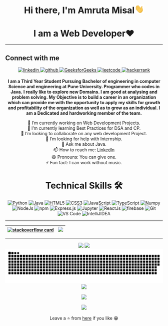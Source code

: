 <h1 align="center">Hi there, I'm Amruta Misal<img src="https://github.com/ABSphreak/ABSphreak/blob/master/gifs/Hi.gif" width="30px"></h1>
<h1 align="center">I am a Web Developer❤ </h1>

--- 

## Connect with me  
<div align="center">
 <a href="https://www.linkedin.com/in/amruta-misal-5a53341a8" target="_blank">
<img src=https://img.shields.io/badge/linkedin-%231E77B5.svg?&style=for-the-badge&logo=linkedin&logoColor=white alt=linkedin style="margin-bottom: 5px;" />
</a>
<a href="https://github.com/amruta-07" target="_blank">
<img src=https://img.shields.io/badge/github-%2324292e.svg?&style=for-the-badge&logo=github&logoColor=white alt=github style="margin-bottom: 5px;" />
</a>  
 <a href="https://auth.geeksforgeeks.org/user/misalamruta08/practice/" target="_blank">
<img src=https://img.shields.io/badge/GeeksforGeeks-%339933.svg?&style=for-the-badge&logo=GeeksforGeeks&logoColor=white alt=GeeksforGeeks style="margin-bottom: 5px;" />
</a>  
 <a href="https://leetcode.com/amruta_07/" target="_blank">
<img src=https://img.shields.io/badge/leetcode-%23E34F26.svg?&style=for-the-badge&logo=leetcode&logoColor=white alt=leetcode style="margin-bottom: 5px;" />
</a>  
 <a href="https://www.hackerrank.com/misalamruta08" target="_blank">
<img src=https://img.shields.io/badge/hackerrank-%2314354C.svg?&style=for-the-badge&logo=hackerrank&logoColor=white alt=hackerrank style="margin-bottom: 5px;" />
</a>

<!--
**amruta-07/amruta-07** is a ✨ _special_ ✨ repository because its `README.md` (this file) appears on your GitHub profile.
 Here are some ideas to get you started:  
 I am CSE'23. my main interest lies in Web Development and DSA. I am always curious to learn something new.


- 🔭 I’m currently working on Web Development Projects.
- 🌱 I’m currently learning Best Practices for DSA and CP.
- 👯 I’m looking to collaborate on any web development Project.
- 🤔 I’m looking for help with Internship.
- 💬 Ask me about Java.
- 📫 How to reach me: [LinkedIn](https://www.linkedin.com/in/amruta-misal-5a53341a8).
- 😄 Pronouns: You can give one.
- ⚡ Fun fact: I can work without music.
-->  

**I am a Third Year Student Pursuing Bachelor of engineering in computer Science and engineering at Pune University. Programmer who codes in Java.**
**I really like to explore new Domains. I am good at analysing and problem solving. My Objective is to build a career in an organization which can provide me with the opportunity     to apply my skills for growth and profitability of the organization as well as to grow as an individual.
   I am a Dedicated and hardworking member of the team.**

 🔭 I’m currently working on Web Development Projects.  
 🌱 I’m currently learning Best Practices for DSA and CP.  
 👯 I’m looking to collaborate on any web development Project.  
   🤔 I’m looking for help with Internship.  
 💬 Ask me about Java.  
 📫 How to reach me: [LinkedIn](https://www.linkedin.com/in/amruta-misal-5a53341a8)  
 😄 Pronouns: You can give one.  
 ⚡ Fun fact: I can work without music.  
   
 <h1>Technical Skills 🛠</h1>

<p align="center"> 
 <img alt="Python" src="https://img.shields.io/badge/python-%2314354C.svg?style=for-the-badge&logo=python&logoColor=white"/>
 <img alt="Java" src="https://img.shields.io/badge/java-%23ED8B00.svg?&style=for-the-badge&logo=java&logoColor=white" />
<img alt="HTML5" src="https://img.shields.io/badge/html5-%23E34F26.svg?&style=for-the-badge&logo=html5&logoColor=white" />
 <img alt="CSS3" src="https://img.shields.io/badge/css3-%231572B6.svg?&style=for-the-badge&logo=css3&logoColor=white" />
 <img alt="JavaScript" src="https://img.shields.io/badge/javascript-%23323330.svg?&style=for-the-badge&logo=javascript&logoColor=%23F7DF1E" />
 <img alt="TypeScript" src="https://img.shields.io/badge/-TypeScript-blue?&style=for-the-badge&logo=typescript&logoColor=white" />
 <img alt="Numpy" src="https://img.shields.io/badge/Numpy-777BB4?style=for-the-badge&logo=numpy&logoColor=white" />
 <img alt="NodeJs" src="https://img.shields.io/badge/Node.js-339933?style=for-the-badge&logo=nodedotjs&logoColor=white" />
    <img alt="npm" src="https://img.shields.io/badge/npm-CB3837?style=for-the-badge&logo=npm&logoColor=white" />
    <img alt="Express.js" src="https://img.shields.io/badge/Express.js-000000?style=for-the-badge&logo=express&logoColor=white" />
    <img alt="Jupyter" src="https://img.shields.io/badge/Jupyter-F37626.svg?&style=for-the-badge&logo=Jupyter&logoColor=white" />
    <img alt="ReactJs" src="https://img.shields.io/badge/React-20232A?style=for-the-badge&logo=react&logoColor=61DAFB" />
    <img alt="firebase" src="https://img.shields.io/badge/firebase-ffca28?style=for-the-badge&logo=firebase&logoColor=black" />
    <img alt="Git" src="https://img.shields.io/badge/Git-F05032?style=for-the-badge&logo=git&logoColor=white" />
    <img alt="VS Code" src="https://img.shields.io/badge/Visual_Studio_Code-0078D4?style=for-the-badge&logo=visual%20studio%20code&logoColor=white" />
    <img alt="IntelliJIDEA" src="https://img.shields.io/badge/IntelliJIDEA-000000.svg?style=for-the-badge&logo=intellij-idea&logoColor=white" />
</p>  
 
 --- 
 
 
 
   
 |[![stackoverflow card](https://readme-components.vercel.app/api?component=stackoverflow&stackoverflowid=18019642)](https://stackoverflow.com/users/18019642/amruta-misal) |<img src="https://github-readme-streak-stats.herokuapp.com/?&user=amruta-07"/>|
|---|---|
 
 --- 
 
 <div align="center">
<img src="https://github-readme-stats.vercel.app/api/top-langs/?username=amruta-07&layout=compact&theme=midnight-purple"></img>
<img src="https://github-readme-stats.vercel.app/api?username=amruta-07&show_icons=true&theme=cobalt"></img>
</div>  

  
  <div align="center">
<img src="https://github.com/kothariji/kothariji/blob/master/github-user-contribution.svg"></img>
</div>

<div align="center">
<img src="https://img.shields.io/github/followers/amruta-07.svg?style=social&label=Follow"></img>

<img src="https://gpvc.arturio.dev/amruta-07"></img>
</div>

<div align="center">
 <img src="https://activity-graph.herokuapp.com/graph?username=amruta-07&bg_color=FFFFFF&color=000000&line=000000&point=00FF00"></div>



Leave a ⭐ from [here](https://github.com/amruta-07/amruta-07) if you like 😁



